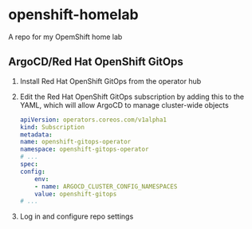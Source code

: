 # openshift-homelab
A repo for my OpemShift home lab

## ArgoCD/Red Hat OpenShift GitOps
1. Install Red Hat OpenShift GitOps from the operator hub
2. Edit the Red Hat OpenShift GitOps subscription by adding this to the YAML, which will allow ArgoCD to manage cluster-wide objects
    ```yaml
    apiVersion: operators.coreos.com/v1alpha1
    kind: Subscription
    metadata:
    name: openshift-gitops-operator
    namespace: openshift-gitops-operator
    # ...
    spec:
    config:
        env:
        - name: ARGOCD_CLUSTER_CONFIG_NAMESPACES
        value: openshift-gitops
    # ...
    ```

2. Log in and configure repo settings
